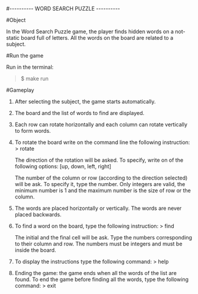 
#---------- WORD SEARCH PUZZLE ----------

#Object 

In the Word Search Puzzle game, the player finds hidden 
words on a not-static board full of letters. All the 
words on the board are related to a subject.


#Run the game

Run in the terminal:

>$   make run


#Gameplay

1. After selecting the subject, the game starts automatically.
2. The board and the list of words to find are displayed.
3. Each row can rotate horizontally and each column can rotate
	vertically to form words.
4. To rotate the board write on the command line the following 
	instruction:
			> rotate

   	The direction of the rotation will be asked. To specify, 
   	write on of the following options:
   			[up, down, left, right]

	The number of the column or row (according to the direction
	 selected) will be ask. To specify it, type the number. 
	 Only integers are valid, the minimum number is 1 and the
	 maximum number is the size of row or the column.

5. The words are placed horizontally or vertically. The words
	are never placed backwards.
6. To find a word on the board, type the following instruction:
			> find

	The initial and the final cell will be ask. Type the 
	numbers corresponding to their column and row. The numbers
	must be integers and must be inside the board.
7. To display the instructions type the following command:
			> help

8. Ending the game: the game ends when all the words of the 
	list are found.  To end the game before finding all the 
	words, type the following command:
			> exit

